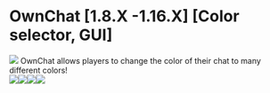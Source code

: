 # OwnChat [1.8.X -1.16.X] [Color selector, GUI]
<img src="https://www.spigotmc.org/attachments/features_for_fymi-png.575368/">
OwnChat allows players to change the color of their chat to many different colors!
<div style="display: flex;">
  <img src="https://proxy.spigotmc.org/1633cd8db02ba0e3f86f17daf7ab70837de43dd1?url=https%3A%2F%2Fowncraft.eu%2Ffiles%2Flanguage.gif">
  <img src="https://proxy.spigotmc.org/80658dc3659819e7b17337bce0d08c4bf4dab0d1?url=https%3A%2F%2Fowncraft.eu%2Ffiles%2Fguimenu.gif">
  <img src="https://proxy.spigotmc.org/8f903f159bef206a3f6c9ce55131e2629c72cad9?url=https%3A%2F%2Fowncraft.eu%2Ffiles%2Fconfig.gif">
  <img src="https://proxy.spigotmc.org/afe6005fb963522ce3f44ce9578bddb5ceabe10c?url=https%3A%2F%2Fowncraft.eu%2Ffiles%2Fvipfeatures.gif">
</div>
